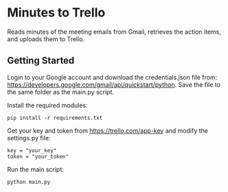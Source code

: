# Minutes to Trello
Reads minutes of the meeting emails from Gmail, retrieves the action items, and uploads them to Trello.

## Getting Started

Login to your Google account and download the credentials.json file from: https://developers.google.com/gmail/api/quickstart/python. Save the file to the same folder as the main.py script.

Install the required modules:
```
pip install -r requirements.txt
```

Get your key and token from https://trello.com/app-key and modify the settings.py file:
```
key = "your_key"
token = "your_token"
```

Run the main script:
```
python main.py
```
